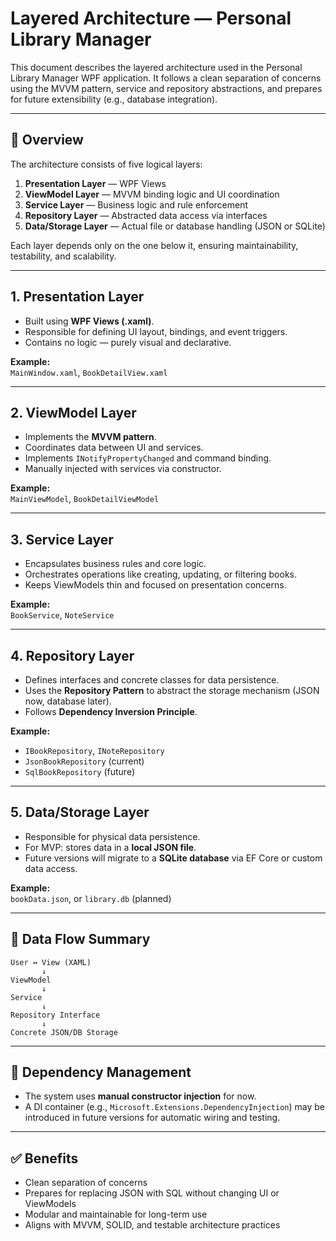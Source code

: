 # Layered Architecture — Personal Library Manager

This document describes the layered architecture used in the Personal Library Manager WPF application. It follows a clean separation of concerns using the MVVM pattern, service and repository abstractions, and prepares for future extensibility (e.g., database integration).

---

## 🧱 Overview

The architecture consists of five logical layers:

1. **Presentation Layer** — WPF Views
2. **ViewModel Layer** — MVVM binding logic and UI coordination
3. **Service Layer** — Business logic and rule enforcement
4. **Repository Layer** — Abstracted data access via interfaces
5. **Data/Storage Layer** — Actual file or database handling (JSON or SQLite)

Each layer depends only on the one below it, ensuring maintainability, testability, and scalability.

---

## 1. Presentation Layer

- Built using **WPF Views (.xaml)**.
- Responsible for defining UI layout, bindings, and event triggers.
- Contains no logic — purely visual and declarative.

**Example:**  
`MainWindow.xaml`, `BookDetailView.xaml`

---

## 2. ViewModel Layer

- Implements the **MVVM pattern**.
- Coordinates data between UI and services.
- Implements `INotifyPropertyChanged` and command binding.
- Manually injected with services via constructor.

**Example:**  
`MainViewModel`, `BookDetailViewModel`

---

## 3. Service Layer

- Encapsulates business rules and core logic.
- Orchestrates operations like creating, updating, or filtering books.
- Keeps ViewModels thin and focused on presentation concerns.

**Example:**  
`BookService`, `NoteService`

---

## 4. Repository Layer

- Defines interfaces and concrete classes for data persistence.
- Uses the **Repository Pattern** to abstract the storage mechanism (JSON now, database later).
- Follows **Dependency Inversion Principle**.

**Example:**  
- `IBookRepository`, `INoteRepository`
- `JsonBookRepository` (current)
- `SqlBookRepository` (future)

---

## 5. Data/Storage Layer

- Responsible for physical data persistence.
- For MVP: stores data in a **local JSON file**.
- Future versions will migrate to a **SQLite database** via EF Core or custom data access.

**Example:**  
`bookData.json`, or `library.db` (planned)

---

## 🔁 Data Flow Summary

```plaintext
User ↔ View (XAML)
       ↓
ViewModel
       ↓
Service
       ↓
Repository Interface
       ↓
Concrete JSON/DB Storage
```

---

## 🔧 Dependency Management

- The system uses **manual constructor injection** for now.
- A DI container (e.g., `Microsoft.Extensions.DependencyInjection`) may be introduced in future versions for automatic wiring and testing.

---

## ✅ Benefits

- Clean separation of concerns
- Prepares for replacing JSON with SQL without changing UI or ViewModels
- Modular and maintainable for long-term use
- Aligns with MVVM, SOLID, and testable architecture practices
